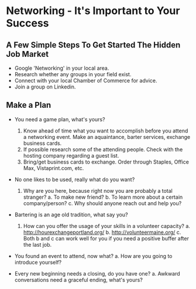<!-- TITLE: Networking -->
<!-- SUBTITLE: The process of meeting new people in a business or social context. -->

# Networking - It's Important to Your Success

## A Few Simple Steps To Get Started **The Hidden Job Market**
- Google 'Networking' in your local area.
- Research whether any groups in your field exist.
- Connect with your local Chamber of Commerce for advice.
- Join a group on Linkedin.

## Make a Plan
- You need a game plan, what's yours?
  1.  Know ahead of time what you want to accomplish before you attend a networking event.
       Make an aquaintance, barter services, exchange business cards.
  2.  If possible research some of the attending people.
       Check with the hosting company regarding a guest list.
  3.  Bring/get business cards to exchange.
       Order through Staples, Office Max, Vistaprint.com, etc.
	
- No one likes to be used, really what do you want?
  1.  Why are  you here, because right now  you are probably a total stranger? 
				a. To  make new friend? 
				b. To learn more about a certain company/person?
				c. Why should anyone reach out and help you?
				
- Bartering is an age old tradition, what say you?
   1.  How can you offer the usage of your skills in a volunteer capacity?
					a.  http://hourexchangeportland.org/
					b.  http://volunteermaine.org/ 
					c.  Both b and c can work well for you if you need a positive buffer after the last job.
					
- You found an event to attend, now what?
					a.  How are you going to introduce yourself?
					
- Every new beginning needs a closing, do you have one?
				a.  Awkward conversations need a graceful ending, what's yours?
				



